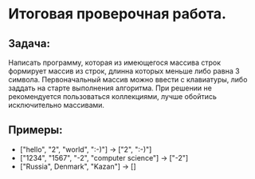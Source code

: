 # Итоговая проверочная работа.

## Задача:
Написать программу, которая из имеющегося 
массива строк формирует массив из строк, 
длинна которых меньше либо равна 3 символа.
Первоначальный массив можно ввести с клавиатуры,
либо заддать на старте выполнения алгоритма.
При решении не рекомендуется пользоваться коллекциями,
лучше обойтись исключительно массивами.

## Примеры:
* ["hello", "2", "world", ":-)"] -> ["2", ":-)"]
* ["1234", "1567", "-2", "computer science"] -> ["-2"]
* ["Russia", Denmark", "Kazan"] -> []

